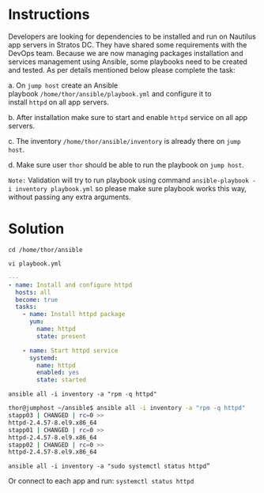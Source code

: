 # Instructions

Developers are looking for dependencies to be installed and run on Nautilus app servers in Stratos DC. They have shared some requirements with the DevOps team. Because we are now managing packages installation and services management using Ansible, some playbooks need to be created and tested. As per details mentioned below please complete the task:

a. On `jump host` create an Ansible playbook `/home/thor/ansible/playbook.yml` and configure it to install `httpd` on all app servers.

b. After installation make sure to start and enable `httpd` service on all app servers.

c. The inventory `/home/thor/ansible/inventory` is already there on `jump host`.

d. Make sure user `thor` should be able to run the playbook on `jump host`.

`Note:` Validation will try to run playbook using command `ansible-playbook -i inventory playbook.yml` so please make sure playbook works this way, without passing any extra arguments.

# Solution

`cd /home/thor/ansible`

`vi playbook.yml`

```yaml
---
- name: Install and configure httpd
  hosts: all
  become: true
  tasks:
    - name: Install httpd package
      yum:
        name: httpd
        state: present

    - name: Start httpd service
      systemd:
        name: httpd
        enabled: yes
        state: started
```
`ansible all -i inventory -a "rpm -q httpd"`

```bash
thor@jumphost ~/ansible$ ansible all -i inventory -a "rpm -q httpd" 
stapp03 | CHANGED | rc=0 >>
httpd-2.4.57-8.el9.x86_64
stapp01 | CHANGED | rc=0 >>
httpd-2.4.57-8.el9.x86_64
stapp02 | CHANGED | rc=0 >>
httpd-2.4.57-8.el9.x86_64
```

`ansible all -i inventory -a "sudo systemctl status httpd”`

Or connect to each app and run: `systemctl status httpd`
